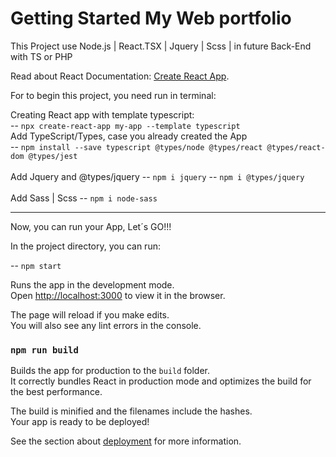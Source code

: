 # Getting Started My Web portfolio

This Project use Node.js | React.TSX | Jquery | Scss | in future Back-End with TS or PHP

Read about React Documentation: 
[Create React App](https://github.com/facebook/create-react-app).

For to begin this project, you need run in terminal:

Creating React app with template typescript: <br />
-- `npx create-react-app my-app --template typescript` <br />
Add TypeScript/Types, case you already created the App <br />
-- `npm install --save typescript @types/node @types/react @types/react-dom @types/jest` <br />
<br />
Add Jquery and @types/jquery
-- `npm i jquery`
-- `npm i @types/jquery`
<br /><br />
Add Sass | Scss
-- `npm i node-sass`

<hr />

Now, you can run your App, Let´s GO!!!


In the project directory, you can run:

-- `npm start`

Runs the app in the development mode.\
Open [http://localhost:3000](http://localhost:3000) to view it in the browser.

The page will reload if you make edits.\
You will also see any lint errors in the console.

### `npm run build`

Builds the app for production to the `build` folder.\
It correctly bundles React in production mode and optimizes the build for the best performance.

The build is minified and the filenames include the hashes.\
Your app is ready to be deployed!

See the section about [deployment](https://facebook.github.io/create-react-app/docs/deployment) for more information.


